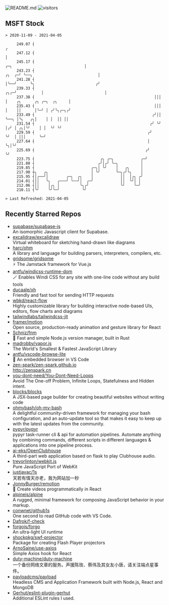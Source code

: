 ![README.md](https://github.com/Gerhut/Gerhut/workflows/README.md/badge.svg)
![visitors](https://visitors.vercel.app/Gerhut/Gerhut?token=8cf69d1f6813d272ef062726b6070c9be4ff72038cfe5a7ded7384a8da65d866)

## MSFT Stock

```
> 2020-11-09 - 2021-04-05

     249.07 ┤                                                                                                  ╭ 
     247.12 ┤                                                                                                  │ 
     245.17 ┤                                                               ╭─╮                                │ 
     243.23 ┤                                                         ╭╮  ╭─╯ ╰──╮                             │ 
     241.28 ┤                                                         │╰──╯      ╰╮                           ╭╯ 
     239.33 ┤                                                     ╭╮╭─╯           │                           │  
     237.38 ┤                                                     │││             │    ╭╮      ╭╮ ╭─╮  ╭╮     │  
     235.43 ┤                                                     │││             │    ││      │╰─╯ │ ╭╯╰╮╭─╮╭╯  
     233.49 ┤                                                    ╭╯││             ╰──╮ │╰╮   ╭╮│    │ │  ││ ││   
     231.54 ┤                                                   ╭╯ ╰╯                │╭╯ │ ╭╮│╰╯    │ │  ╰╯ ╰╯   
     229.59 ┤                                                  ╭╯                    ╰╯  │ │││      ╰─╯          
     227.64 ┤                                                  │                         ╰╮│╰╯                   
     225.69 ┤                                                 ╭╯                          ╰╯                     
     223.75 ┤                             ╭╮ ╭─╮            ╭─╯                                                  
     221.80 ┤                            ╭╯│╭╯ ╰─╮          │                                                    
     219.85 ┤                         ╭─╮│ ╰╯    │   ╭╮     │                                                    
     217.90 ┼╮   ╭╮                   │ ╰╯       ╰─╮╭╯╰╮    │                                                    
     215.95 ┤│╭──╯│        ╭─╮  ╭╮    │            ││  │╭╮ ╭╯                                                    
     214.01 ┤││   ╰╮   ╭───╯ ╰──╯│  ╭─╯            ││  ╰╯│ │                                                     
     212.06 ┤││    │╭╮ │         ╰╮╭╯              ╰╯    ╰─╯                                                     
     210.11 ┤╰╯    ╰╯╰─╯          ╰╯                                                                             

> Last Refreshed: 2021-04-05
```

## Recently Starred Repos

- [supabase/supabase-js](https://github.com/supabase/supabase-js)  
  An isomorphic Javascript client for Supabase.
- [excalidraw/excalidraw](https://github.com/excalidraw/excalidraw)  
  Virtual whiteboard for sketching hand-drawn like diagrams
- [harc/ohm](https://github.com/harc/ohm)  
  A library and language for building parsers, interpreters, compilers, etc.
- [gridsome/gridsome](https://github.com/gridsome/gridsome)  
  ⚡️ The Jamstack framework for Vue.js
- [antfu/windicss-runtime-dom](https://github.com/antfu/windicss-runtime-dom)  
  🪄 Enables Windi CSS for any site with one-line code without any build tools 
- [ducaale/xh](https://github.com/ducaale/xh)  
  Friendly and fast tool for sending HTTP requests
- [wbkd/react-flow](https://github.com/wbkd/react-flow)  
  Highly customizable library for building interactive node-based UIs, editors, flow charts and diagrams 
- [tailwindlabs/tailwindcss-jit](https://github.com/tailwindlabs/tailwindcss-jit)  
- [framer/motion](https://github.com/framer/motion)  
  Open source, production-ready animation and gesture library for React
- [Schniz/fnm](https://github.com/Schniz/fnm)  
  🚀 Fast and simple Node.js version manager, built in Rust
- [madrobby/vapor.js](https://github.com/madrobby/vapor.js)  
  The World's Smallest & Fastest JavaScript Library
- [antfu/vscode-browse-lite](https://github.com/antfu/vscode-browse-lite)  
  🚀 An embedded browser in VS Code
- [zen-spark/zen-spark.github.io](https://github.com/zen-spark/zen-spark.github.io)  
  http://zenspark.cn
- [you-dont-need/You-Dont-Need-Loops](https://github.com/you-dont-need/You-Dont-Need-Loops)  
  Avoid The One-off Problem, Infinite Loops, Statefulness and Hidden intent.
- [blocks/blocks](https://github.com/blocks/blocks)  
  A JSX-based page builder for creating beautiful websites without writing code
- [ohmybash/oh-my-bash](https://github.com/ohmybash/oh-my-bash)  
  A delightful community-driven framework for managing your bash configuration, and an auto-update tool so that makes it easy to keep up with the latest updates from the community.
- [pypyr/pypyr](https://github.com/pypyr/pypyr)  
  pypyr task-runner cli & api for automation pipelines. Automate anything by combining commands, different scripts in different languages & applications into one pipeline process.
- [ai-eks/OpenClubhouse](https://github.com/ai-eks/OpenClubhouse)  
  A third-part web application based on flask to play Clubhouse audio.
- [trevorlinton/webkit.js](https://github.com/trevorlinton/webkit.js)  
  Pure JavaScript Port of WebKit
- [justjavac/1s](https://github.com/justjavac/1s)  
  天若有情天亦老，我为网站加一秒
- [JonnyBurger/remotion](https://github.com/JonnyBurger/remotion)  
  🎥      Create videos programmatically in React
- [alpinejs/alpine](https://github.com/alpinejs/alpine)  
  A rugged, minimal framework for composing JavaScript behavior in your markup.
- [conwnet/github1s](https://github.com/conwnet/github1s)  
  One second to read GitHub code with VS Code.
- [Dafrok/f-check](https://github.com/Dafrok/f-check)  
- [forgojs/forgo](https://github.com/forgojs/forgo)  
  An ultra-light UI runtime
- [shockpkg/swf-projector](https://github.com/shockpkg/swf-projector)  
  Package for creating Flash Player projectors
- [ArnoSaine/use-axios](https://github.com/ArnoSaine/use-axios)  
  Simple Axios hook for React
- [duty-machine/duty-machine](https://github.com/duty-machine/duty-machine)  
  一个备份网络文章的服务。声援陈玫、蔡伟及其女友小唐，请关注端点星事件。
- [payloadcms/payload](https://github.com/payloadcms/payload)  
  Headless CMS and Application Framework built with Node.js, React and MongoDB
- [Gerhut/eslint-plugin-gerhut](https://github.com/Gerhut/eslint-plugin-gerhut)  
  Additional ESLint rules I used.
